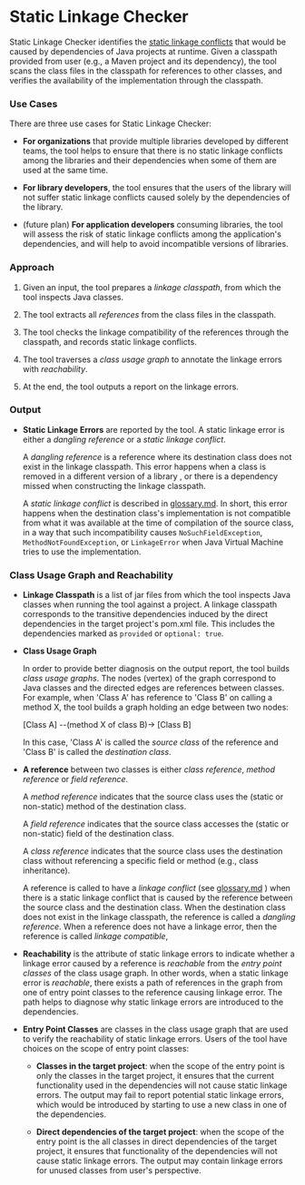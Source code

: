 Static Linkage Checker
======================

Static Linkage Checker identifies the [static linkage conflicts](
../library-best-practices/glossary.md#types-of-conflicts-and-compatibility)
that would be caused by dependencies of Java projects at runtime. Given a classpath provided from
user (e.g., a Maven project and its dependency), the tool scans the class files in the classpath
for references to other classes, and verifies the availability of the implementation through
the classpath.

### Use Cases

There are three use cases for Static Linkage Checker:

-  **For organizations** that provide multiple libraries developed by different teams,
  the tool helps to ensure that there is no static linkage conflicts among the libraries and their
  dependencies when some of them are used at the same time.

- **For library developers**, the tool ensures that the users of the library will not suffer
  static linkage conflicts caused solely by the dependencies of the library.

- (future plan) **For application developers** consuming libraries, the tool will
  assess the risk of static linkage conflicts among the application's dependencies, and will help
  to avoid incompatible versions of libraries.

### Approach

1. Given an input, the tool prepares a _linkage classpath_, from which the tool inspects Java
  classes.

2. The tool extracts all _references_ from the class files in the classpath.

3. The tool checks the linkage compatibility of the references through the classpath, and records
  static linkage conflicts.
  
4. The tool traverses a _class usage graph_ to annotate the linkage errors with _reachability_.

5. At the end, the tool outputs a report on the linkage errors.

### Output

- **Static Linkage Errors** are reported by the tool. A static linkage error is either
  a _dangling reference_ or a _static linkage conflict_.

  A _dangling reference_ is a reference where its destination class does not exist in the 
  linkage classpath. This error happens when a class is removed in a different version of a library
  , or there is a dependency missed when constructing the linkage classpath.
  
  A _static linkage conflict_ is described in [glossary.md](../library-best-practices/glossary.md).
  In short, this error happens when the destination class's implementation is not compatible from
  what it was available at the time of compilation of the source class, in a way that such 
  incompatibility causes `NoSuchFieldException`, `MethodNotFoundException`, or `LinkageError` when
  Java Virtual Machine tries to use the implementation.


### Class Usage Graph and Reachability

- **Linkage Classpath** is a list of jar files from which the tool inspects Java classes when
  running the tool against a project. A linkage classpath corresponds to the transitive dependencies
  induced by the direct dependencies in the target project's pom.xml file. This includes the
  dependencies marked as `provided` or `optional: true`.

- **Class Usage Graph**

  In order to provide better diagnosis on the output report, the tool builds _class usage
  graphs_. The nodes (vertex) of the graph correspond to Java classes and the directed edges are
  references between classes. For example, when 'Class A' has reference to 'Class B' on calling
  a method X, the tool builds a graph holding an edge between two nodes:

    [Class A] --(method X of class B)-> [Class B]

  In this case, 'Class A' is called the _source class_ of the reference and 'Class B' is called
  the _destination class_.

- **A reference** between two classes is either _class reference_, _method reference_
  or _field reference_.

  A _method reference_ indicates that the source class uses the (static or non-static) method of
  the destination class.

  A _field reference_ indicates that the source class accesses the (static or non-static) field of
  the destination class.

  A _class reference_ indicates that the source class uses the destination class without
  referencing a specific field or method (e.g., class inheritance).

  A reference is called to have a _linkage conflict_
  (see [glossary.md](../library-best-practices/glossary.md#types-of-conflicts-and-compatibility) )
  when there is a static linkage conflict that is caused by the reference between the source
  class and the destination class.
  When the destination class does not exist in the linkage classpath, the reference is called a
  _dangling reference_. When a reference does not have a linkage error, then the reference is 
  called _linkage compatible_,

- **Reachability** is the attribute of static linkage errors to indicate whether a linkage
  error caused by a reference is _reachable_ from the _entry point classes_ of the class usage
  graph. In other words, when a static linkage error is _reachable_, there exists a path of
  references in the graph from one of entry point classes to the reference causing linkage
  error.
  The path helps to diagnose why static linkage errors are introduced to the dependencies.

- **Entry Point Classes** are classes in the class usage graph that are used to verify the
  reachability of static linkage errors. Users of the tool have choices on the scope of entry
  point classes:

  - **Classes in the target project**: when the scope of the entry point is only the classes in the
    target project, it ensures that the current functionality used in the dependencies will not
    cause static linkage errors.
    The output may fail to report potential static linkage errors, which would be introduced
    by starting to use a new class in one of the dependencies.

  - **Direct dependencies of the target project**: when the scope of the entry point is the all
    classes in direct dependencies of the target project, it ensures that functionality of the
    dependencies will not cause static linkage errors. The output may contain linkage errors for
    unused classes from user's perspective.

